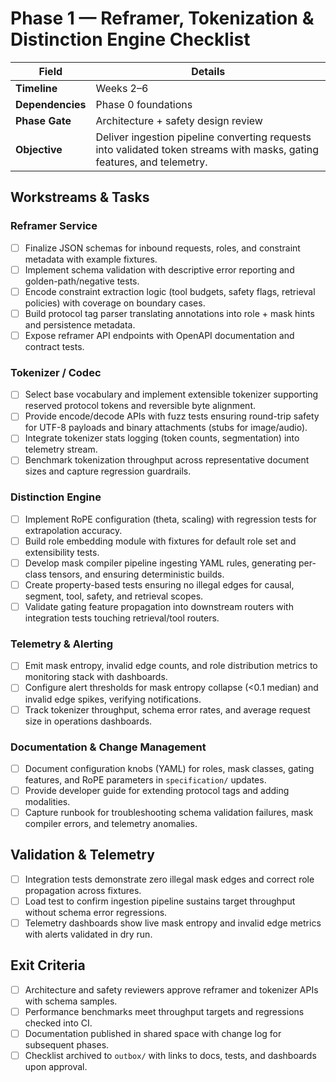 # Phase 1 — Reframer, Tokenization & Distinction Engine Checklist

| Field | Details |
| --- | --- |
| **Timeline** | Weeks 2–6 |
| **Dependencies** | Phase 0 foundations |
| **Phase Gate** | Architecture + safety design review |
| **Objective** | Deliver ingestion pipeline converting requests into validated token streams with masks, gating features, and telemetry. |

## Workstreams & Tasks

### Reframer Service
- [ ] Finalize JSON schemas for inbound requests, roles, and constraint metadata with example fixtures.
- [ ] Implement schema validation with descriptive error reporting and golden-path/negative tests.
- [ ] Encode constraint extraction logic (tool budgets, safety flags, retrieval policies) with coverage on boundary cases.
- [ ] Build protocol tag parser translating annotations into role + mask hints and persistence metadata.
- [ ] Expose reframer API endpoints with OpenAPI documentation and contract tests.

### Tokenizer / Codec
- [ ] Select base vocabulary and implement extensible tokenizer supporting reserved protocol tokens and reversible byte alignment.
- [ ] Provide encode/decode APIs with fuzz tests ensuring round-trip safety for UTF-8 payloads and binary attachments (stubs for image/audio).
- [ ] Integrate tokenizer stats logging (token counts, segmentation) into telemetry stream.
- [ ] Benchmark tokenization throughput across representative document sizes and capture regression guardrails.

### Distinction Engine
- [ ] Implement RoPE configuration (theta, scaling) with regression tests for extrapolation accuracy.
- [ ] Build role embedding module with fixtures for default role set and extensibility tests.
- [ ] Develop mask compiler pipeline ingesting YAML rules, generating per-class tensors, and ensuring deterministic builds.
- [ ] Create property-based tests ensuring no illegal edges for causal, segment, tool, safety, and retrieval scopes.
- [ ] Validate gating feature propagation into downstream routers with integration tests touching retrieval/tool routers.

### Telemetry & Alerting
- [ ] Emit mask entropy, invalid edge counts, and role distribution metrics to monitoring stack with dashboards.
- [ ] Configure alert thresholds for mask entropy collapse (<0.1 median) and invalid edge spikes, verifying notifications.
- [ ] Track tokenizer throughput, schema error rates, and average request size in operations dashboards.

### Documentation & Change Management
- [ ] Document configuration knobs (YAML) for roles, mask classes, gating features, and RoPE parameters in `specification/` updates.
- [ ] Provide developer guide for extending protocol tags and adding modalities.
- [ ] Capture runbook for troubleshooting schema validation failures, mask compiler errors, and telemetry anomalies.

## Validation & Telemetry
- [ ] Integration tests demonstrate zero illegal mask edges and correct role propagation across fixtures.
- [ ] Load test to confirm ingestion pipeline sustains target throughput without schema error regressions.
- [ ] Telemetry dashboards show live mask entropy and invalid edge metrics with alerts validated in dry run.

## Exit Criteria
- [ ] Architecture and safety reviewers approve reframer and tokenizer APIs with schema samples.
- [ ] Performance benchmarks meet throughput targets and regressions checked into CI.
- [ ] Documentation published in shared space with change log for subsequent phases.
- [ ] Checklist archived to `outbox/` with links to docs, tests, and dashboards upon approval.
